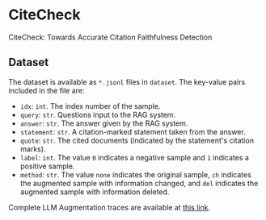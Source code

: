 # CiteCheck
CiteCheck: Towards Accurate Citation Faithfulness Detection

## Dataset
The dataset is available as `*.jsonl` files in `dataset`. The key-value pairs included in the file are:
- `idx`: `int`. The index number of the sample.
- `query`: `str`. Questions input to the RAG system.
- `answer`: `str`. The answer given by the RAG system.
- `statement`: `str`. A citation-marked statement taken from the answer.
- `quote`: `str`. The cited documents (indicated by the statement's citation marks).
- `label`: `int`. The value `0` indicates a negative sample and `1` indicates a positive sample.
- `method`: `str`. The value `none` indicates the original sample, `ch` indicates the augmented sample with information changed, and `del` indicates the augmented sample with information deleted.

Complete LLM Augmentation traces are available at [this link](https://drive.google.com/file/d/1tqssEs_o1VZTabXKfnwilHvp1td0x9O3/view?usp=share_link).

